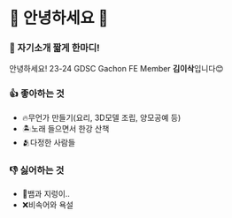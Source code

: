 # 👋 안녕하세요 👋

### 💬 자기소개 짧게 한마디!
안녕하세요! 23-24 GDSC Gachon FE Member **김이삭**입니다😊
### 👍 좋아하는 것
- 🔥무언가 만들기(요리, 3D모델 조립, 양모공예 등)
- 🏝️노래 들으면서 한강 산책
- 🫂다정한 사람들
### 👎 싫어하는 것
- 🐍뱀과 지렁이..
- ❌비속어와 욕설